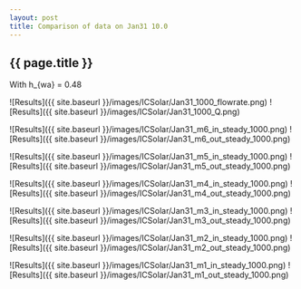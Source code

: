 ```yaml
---
layout: post
title: Comparison of data on Jan31 10.0
---
```

{{ page.title }}
-----------------
With h_{wa} = 0.48

![Results]({{ site.baseurl }}/images/ICSolar/Jan31_1000_flowrate.png) ![Results]({{ site.baseurl }}/images/ICSolar/Jan31_1000_Q.png)

![Results]({{ site.baseurl }}/images/ICSolar/Jan31_m6_in_steady_1000.png) ![Results]({{ site.baseurl }}/images/ICSolar/Jan31_m6_out_steady_1000.png)

![Results]({{ site.baseurl }}/images/ICSolar/Jan31_m5_in_steady_1000.png) ![Results]({{ site.baseurl }}/images/ICSolar/Jan31_m5_out_steady_1000.png)

![Results]({{ site.baseurl }}/images/ICSolar/Jan31_m4_in_steady_1000.png) ![Results]({{ site.baseurl }}/images/ICSolar/Jan31_m4_out_steady_1000.png)

![Results]({{ site.baseurl }}/images/ICSolar/Jan31_m3_in_steady_1000.png) ![Results]({{ site.baseurl }}/images/ICSolar/Jan31_m3_out_steady_1000.png)

![Results]({{ site.baseurl }}/images/ICSolar/Jan31_m2_in_steady_1000.png) ![Results]({{ site.baseurl }}/images/ICSolar/Jan31_m2_out_steady_1000.png)

![Results]({{ site.baseurl }}/images/ICSolar/Jan31_m1_in_steady_1000.png) ![Results]({{ site.baseurl }}/images/ICSolar/Jan31_m1_out_steady_1000.png)

